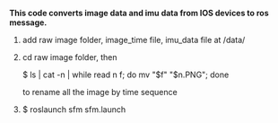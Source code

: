 **This code converts image data and imu data from IOS devices to ros message.**

1. add raw image folder, image_time file, imu_data file at /data/

2. cd raw image folder, then

   $ ls | cat -n | while read n f; do mv "$f" "$n.PNG"; done 

   to rename all the image by time sequence

3. $ roslaunch sfm sfm.launch